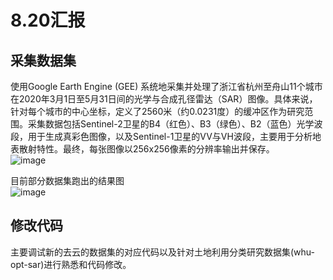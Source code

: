# 8.20汇报

## 采集数据集
使用Google Earth Engine (GEE) 系统地采集并处理了浙江省杭州至舟山11个城市在2020年3月1日至5月31日间的光学与合成孔径雷达（SAR）图像。具体来说，针对每个城市的中心坐标，定义了2560米（约0.0231度）的缓冲区作为研究范围。采集数据包括Sentinel-2卫星的B4（红色）、B3（绿色）、B2（蓝色）光学波段，用于生成真彩色图像，以及Sentinel-1卫星的VV与VH波段，主要用于分析地表散射特性。最终，每张图像以256x256像素的分辨率输出并保存。  
![image](https://github.com/user-attachments/assets/65ea33ce-629f-47ea-86e1-00ee84d71130)  

目前部分数据集跑出的结果图  
![image](https://github.com/user-attachments/assets/b8ccdfc1-3107-46e7-b2b7-b052993851db)  


## 修改代码
主要调试新的去云的数据集的对应代码以及针对土地利用分类研究数据集(whu-opt-sar)进行熟悉和代码修改。

